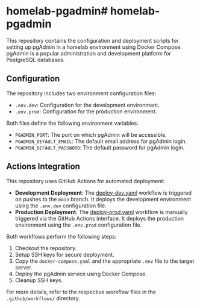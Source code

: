 # homelab-pgadmin# homelab-pgadmin

This repository contains the configuration and deployment scripts for setting up pgAdmin in a homelab environment using Docker Compose. pgAdmin is a popular administration and development platform for PostgreSQL databases.

## Configuration

The repository includes two environment configuration files:

- `.env.dev`: Configuration for the development environment.
- `.env.prod`: Configuration for the production environment.

Both files define the following environment variables:

- `PGADMIN_PORT`: The port on which pgAdmin will be accessible.
- `PGADMIN_DEFAULT_EMAIL`: The default email address for pgAdmin login.
- `PGADMIN_DEFAULT_PASSWORD`: The default password for pgAdmin login.

## Actions Integration

This repository uses GitHub Actions for automated deployment:

- **Development Deployment**: The [deploy-dev.yaml](.github/workflows/deploy-dev.yaml) workflow is triggered on pushes to the `main` branch. It deploys the development environment using the `.env.dev` configuration file.
- **Production Deployment**: The [deploy-prod.yaml](.github/workflows/deploy-prod.yaml) workflow is manually triggered via the GitHub Actions interface. It deploys the production environment using the `.env.prod` configuration file.

Both workflows perform the following steps:

1. Checkout the repository.
2. Setup SSH keys for secure deployment.
3. Copy the `docker-compose.yaml` and the appropriate `.env` file to the target server.
4. Deploy the pgAdmin service using Docker Compose.
5. Cleanup SSH keys.

For more details, refer to the respective workflow files in the `.github/workflows/` directory.